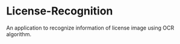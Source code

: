 # License-Recognition
An application to recognize information of license image using OCR algorithm.

